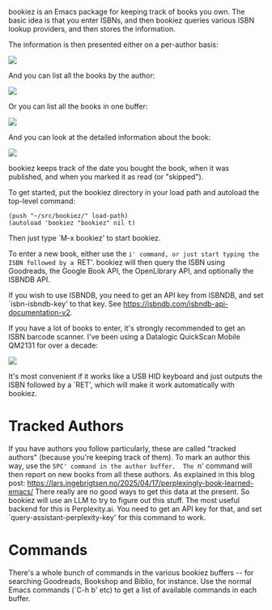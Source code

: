 bookiez is an Emacs package for keeping track of books you own.  The
basic idea is that you enter ISBNs, and then bookiez queries various
ISBN lookup providers, and then stores the information.

The information is then presented either on a per-author basis:

![](https://lars.ingebrigtsen.no/?p=114764)

And you can list all the books by the author:

![](https://lars.ingebrigtsen.no/?p=114765)

Or you can list all the books in one buffer:

![](https://lars.ingebrigtsen.no/?p=114766)

And you can look at the detailed information about the book:

![](https://lars.ingebrigtsen.no/?p=114767)

bookiez keeps track of the date you bought the book, when it was
published, and when you marked it as read (or "skipped").

To get started, put the bookiez directory in your load path and
autoload the top-level command:

    (push "~/src/bookiez/" load-path)
    (autoload 'bookiez "bookiez" nil t)
	
Then just type `M-x bookiez' to start bookiez.

To enter a new book, either use the `i' command, or just start typing
the ISBN followed by a `RET'.  bookiez will then query the ISBN using
Goodreads, the Google Book API, the OpenLibrary API, and optionally
the ISBNDB API.

If you wish to use ISBNDB, you need to get an API key from ISBNDB, and
set `isbn-isbndb-key' to that key.  See
https://isbndb.com/isbndb-api-documentation-v2.

If you have a lot of books to enter, it's strongly recommended to get
an ISBN barcode scanner.  I've been using a Datalogic QuickScan Mobile
QM2131 for over a decade:

![](https://lars.ingebrigtsen.no/?p=114768)

It's most convenient if it works like a USB HID keyboard and just
outputs the ISBN followed by a `RET', which will make it work
automatically with bookiez.

Tracked Authors
===============

If you have authors you follow particularly, these are called "tracked
authors" (because you're keeping track of them).  To mark an author
this way, use the `SPC' command in the author buffer.  The `n' command
will then report on new books from all these authors.  As explained in 
this blog post:
https://lars.ingebrigtsen.no/2025/04/17/perplexingly-book-learned-emacs/ 
There really are no good ways to get this data at the present.  So
bookiez will use an LLM to try to figure out this stuff.  The most
useful backend for this is Perplexity.ai.  You need to get an API key
for that, and set `query-assistant-perplexity-key' for this command to
work.

Commands
========

There's a whole bunch of commands in the various bookiez buffers --
for searching Goodreads, Bookshop and Biblio, for instance.  Use the
normal Emacs commands (`C-h b' etc) to get a list of available
commands in each buffer.

